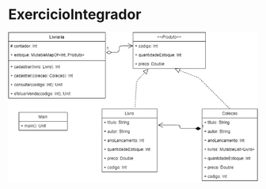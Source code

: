 # ExercicioIntegrador
![alt text](https://github.com/btmluiz/ExercicioIntegrador/blob/master/src/digitalhouse/exerciciointegrador/UML%20exercicio%20integrador.png?raw=true)
